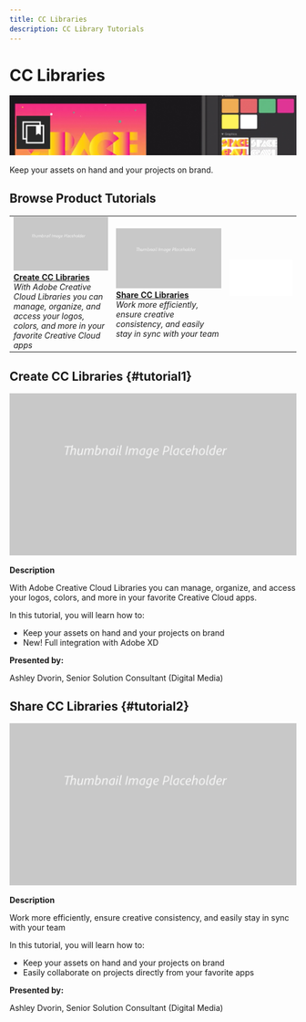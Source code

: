 ```yaml
---
title: CC Libraries
description: CC Library Tutorials
---
```


# CC Libraries

![Tutorial Hero Image](../assets/CCLibs.jpg)

Keep your assets on hand and your projects on brand.

## Browse Product Tutorials

<table>
<tr>
 <td>
   <a href="cclibraries.md#tutorial1">
      <img alt="Create CC Libraries" src="../assets//table_placeholder.png" />
   </a>
    <div>
   <a href="cclibraries.md#tutorial1"><strong>Create CC Libraries</strong></a>
    </div>
    <em>With Adobe Creative Cloud Libraries you can manage, organize, and access your logos, colors, and more in your favorite Creative Cloud apps</em>
    <br>
  </td>
   <td>
   <a href="cclibraries.md#tutorial2">
      <img alt="Share CC Libraries" src="../assets//table_placeholder.png" />
   </a>
    <div>
   <a href="cclibraries.md#tutorial2"><strong>Share CC Libraries</strong></a>
    </div>
    <em>Work more efficiently, ensure creative consistency, and easily stay in sync with your team</em>
    <br>
  </td>
  <td>
    <img alt="Spacer" src="../assets/Whitespacer.png" />
    <div>
    <br>
  </td>
</tr>
</table>

## Create CC Libraries {#tutorial1}

![Video Hero Placeholder Image](../assets/table_placeholder.png)

**Description**

With Adobe Creative Cloud Libraries you can manage, organize, and access your logos, colors, and more in your favorite Creative Cloud apps. 

In this tutorial, you will learn how to:
* Keep your assets on hand and your projects on brand
* New! Full integration with Adobe XD

**Presented by:**

Ashley Dvorin, Senior Solution Consultant (Digital Media)

## Share CC Libraries {#tutorial2}

![Video Hero Placeholder Image](../assets/table_placeholder.png)

**Description**

Work more efficiently, ensure creative consistency, and easily stay in sync with your team 

In this tutorial, you will learn how to:
* Keep your assets on hand and your projects on brand
* Easily collaborate on projects directly from your favorite apps

**Presented by:**

Ashley Dvorin, Senior Solution Consultant (Digital Media)